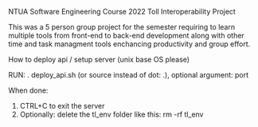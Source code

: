 NTUA Software Engineering Course 2022 
Toll Interoperability Project

This was a 5 person group project for the semester requiring to learn multiple tools from front-end to back-end development
along with other time and task managment tools enchancing productivity and group effort.


How to deploy api / setup server
(unix base OS please)

RUN: . deploy_api.sh (or source instead of dot: .), optional argument: port

When done:
1) CTRL+C to exit the server
2) Optionally: delete the tl_env folder like this: rm -rf tl_env
